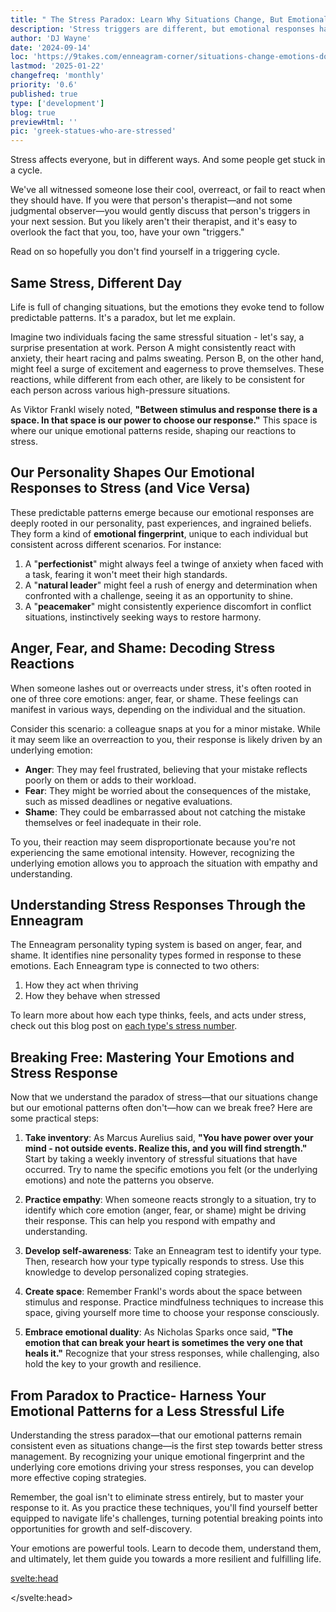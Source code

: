 ```yaml
---
title: " The Stress Paradox: Learn Why Situations Change, But Emotional Patterns Don't"
description: 'Stress triggers are different, but emotional responses have patterns. Learn to master your emotions and navigate stressful situations.'
author: 'DJ Wayne'
date: '2024-09-14'
loc: 'https://9takes.com/enneagram-corner/situations-change-emotions-dont'
lastmod: '2025-01-22'
changefreq: 'monthly'
priority: '0.6'
published: true
type: ['development']
blog: true
previewHtml: ''
pic: 'greek-statues-who-are-stressed'
---
```


<script>
</script>

<!-- Enneagram therapy on handling stress

How to be a therapist

How to be your friendly neighborhood therapist (FNT) -->

<p class="firstLetter">Stress affects everyone, but in different ways. And some people get stuck in a cycle.</p>

We've all witnessed someone lose their cool, overreact, or fail to react when they should have. If you were that person's therapist—and not some judgmental observer—you would gently discuss that person's triggers in your next session. But you likely aren't their therapist, and it's easy to overlook the fact that you, too, have your own "triggers."

Read on so hopefully you don't find yourself in a triggering cycle.

## Same Stress, Different Day

Life is full of changing situations, but the emotions they evoke tend to follow predictable patterns. It's a paradox, but let me explain.

Imagine two individuals facing the same stressful situation - let's say, a surprise presentation at work. Person A might consistently react with anxiety, their heart racing and palms sweating. Person B, on the other hand, might feel a surge of excitement and eagerness to prove themselves. These reactions, while different from each other, are likely to be consistent for each person across various high-pressure situations.

As Viktor Frankl wisely noted, **"Between stimulus and response there is a space. In that space is our power to choose our response."** This space is where our unique emotional patterns reside, shaping our reactions to stress.

## Our Personality Shapes Our Emotional Responses to Stress (and Vice Versa)

These predictable patterns emerge because our emotional responses are deeply rooted in our personality, past experiences, and ingrained beliefs. They form a kind of **emotional fingerprint**, unique to each individual but consistent across different scenarios. For instance:

1. A "**perfectionist**" might always feel a twinge of anxiety when faced with a task, fearing it won't meet their high standards.
2. A "**natural leader**" might feel a rush of energy and determination when confronted with a challenge, seeing it as an opportunity to shine.
3. A "**peacemaker**" might consistently experience discomfort in conflict situations, instinctively seeking ways to restore harmony.

## Anger, Fear, and Shame: Decoding Stress Reactions

When someone lashes out or overreacts under stress, it's often rooted in one of three core emotions: anger, fear, or shame. These feelings can manifest in various ways, depending on the individual and the situation.

Consider this scenario: a colleague snaps at you for a minor mistake. While it may seem like an overreaction to you, their response is likely driven by an underlying emotion:

- **Anger**: They may feel frustrated, believing that your mistake reflects poorly on them or adds to their workload.
- **Fear**: They might be worried about the consequences of the mistake, such as missed deadlines or negative evaluations.
- **Shame**: They could be embarrassed about not catching the mistake themselves or feel inadequate in their role.

To you, their reaction may seem disproportionate because you're not experiencing the same emotional intensity. However, recognizing the underlying emotion allows you to approach the situation with empathy and understanding.

## Understanding Stress Responses Through the Enneagram

The Enneagram personality typing system is based on anger, fear, and shame. It identifies nine personality types formed in response to these emotions. Each Enneagram type is connected to two others:

1. How they act when thriving
2. How they behave when stressed

To learn more about how each type thinks, feels, and acts under stress, check out this blog post on <a href="/enneagram-corner/enneagram-stress-number">each type's stress number</a>.

## Breaking Free: Mastering Your Emotions and Stress Response

Now that we understand the paradox of stress—that our situations change but our emotional patterns often don't—how can we break free? Here are some practical steps:

1. **Take inventory**: As Marcus Aurelius said, **"You have power over your mind - not outside events. Realize this, and you will find strength."** Start by taking a weekly inventory of stressful situations that have occurred. Try to name the specific emotions you felt (or the underlying emotions) and note the patterns you observe.

2. **Practice empathy**: When someone reacts strongly to a situation, try to identify which core emotion (anger, fear, or shame) might be driving their response. This can help you respond with empathy and understanding.

3. **Develop self-awareness**: Take an Enneagram test to identify your type. Then, research how your type typically responds to stress. Use this knowledge to develop personalized coping strategies.

4. **Create space**: Remember Frankl's words about the space between stimulus and response. Practice mindfulness techniques to increase this space, giving yourself more time to choose your response consciously.

5. **Embrace emotional duality**: As Nicholas Sparks once said, **"The emotion that can break your heart is sometimes the very one that heals it."** Recognize that your stress responses, while challenging, also hold the key to your growth and resilience.

## From Paradox to Practice- Harness Your Emotional Patterns for a Less Stressful Life

Understanding the stress paradox—that our emotional patterns remain consistent even as situations change—is the first step towards better stress management. By recognizing your unique emotional fingerprint and the underlying core emotions driving your stress responses, you can develop more effective coping strategies.

Remember, the goal isn't to eliminate stress entirely, but to master your response to it. As you practice these techniques, you'll find yourself better equipped to navigate life's challenges, turning potential breaking points into opportunities for growth and self-discovery.

Your emotions are powerful tools. Learn to decode them, understand them, and ultimately, let them guide you towards a more resilient and fulfilling life.

<!-- Internal locus of control. -->

<!-- compartmentalization -->

<!-- <div class="iframe-container">
<iframe width="560" height="315" loading="lazy" src="https://youtube.com/shorts/8hSrpFFLmac?si=EAaavAuAcgBV5j_f" title="The Eightfold fence" frameborder="0" allow="accelerometer; autoplay; clipboard-write; encrypted-media; gyroscope; picture-in-picture; web-share" allowfullscreen></iframe>
</div> -->

<!--
eightfold fence
Purpose and Function
The Eightfold Fence serves as a mental barrier that allows individuals to:
Compartmentalize their emotions
Separate personal views from professional obligations
Maintain composure in difficult situations
Carry out duties without compromising their inner selves
Key Characteristics
Mental Retreat: It provides an internal safe space where one can retain individuality and control.
Emotional Regulation: Helps in managing feelings, especially when faced with challenging circumstances.
Duality of Behavior: Enables people to act professionally while preserving personal beliefs.
Coping Mechanism: Particularly useful for those in subordinate positions or facing adversity.
Cultural Context
The concept is deeply rooted in Japanese history and mythology:
The term originates from ancient Japanese poetry, specifically the oldest waka poem.
It's associated with the number 8, which has sacred significance in Japanese culture.
While not historically accurate, the show uses this concept to explain certain behaviors in feudal Japanese society.
Application in Shōgun
In the show, characters like Mariko, Fuji, and others demonstrate the use of the Eightfold Fence to:
Navigate complex political and social situations
Maintain dignity and inner strength in the face of hardship
Fulfill duties that may conflict with personal feelings
The Eightfold Fence is presented as a tool for maintaining sanity and composure in a society with strict hierarchies and expectations, allowing individuals to reconcile their inner selves with external demands. -->

<svelte:head>

<script type="application/ld+json">
{
  "@context": "http://schema.org",
  "@graph": [
    {
      "@type": "Article",
      "articleBody": "This article explores the stress paradox, explaining why our emotional responses remain consistent even as situations change. It delves into how personality shapes our stress reactions, discusses the core emotions of anger, fear, and shame, and introduces the Enneagram as a tool for understanding stress responses. The article provides practical steps for breaking free from emotional patterns and mastering stress management.",
      "creator": {
        "@type": "Person",
        "name": "DJ Wayne",
        "sameAs": [
          "https://www.instagram.com/djwayne3/",
          "https://www.youtube.com/@djwayne3",
          "https://www.linkedin.com/in/davidtwayne/",
          "https://twitter.com/djwayne3"
        ]
      },
      "author": {
        "@type": "Person",
        "name": "DJ Wayne",
        "sameAs": [
          "https://www.instagram.com/djwayne3/",
          "https://www.youtube.com/@djwayne3",
          "https://www.linkedin.com/in/davidtwayne/",
          "https://twitter.com/djwayne3"
        ]
      },
      "dateModified": {
        "@type": "Date",
        "@value": "2025-01-22"
      },
      "datePublished": {
        "@type": "Date",
        "@value": "2024-09-14"
      },
      "description": "Discover why your emotional responses to stress remain consistent despite changing situations. Learn to decode your stress reactions, understand your emotional patterns, and develop effective coping strategies for a more resilient life.",
      "headline": "The Stress Paradox: Learn Why Situations Change, But Emotional Patterns Don't",
      "image": {
        "@type": "ImageObject",
        "height": 900,
        "url": "https://9takes.com/blogs/greek-statues-who-are-stressed.webp",
        "width": 900
      },
      "mainEntityOfPage": {
        "@id": "https://9takes.com/enneagram-corner/situations-change-emotions-dont",
        "@type": "WebPage"
      },
      "publisher": {
        "@type": "Organization",
        "name": "9takes",
        "logo": {
          "@type": "ImageObject",
          "url": "https://9takes.com/brand/aero.png"
        },
        "sameAs": [
          "https://www.instagram.com/9takesdotcom/",
          "https://twitter.com/9takesdotcom"
        ]
      }
    },
    {
      "@type": "FAQPage",
      "mainEntity": [
        {
          "@type": "Question",
          "acceptedAnswer": {
            "@type": "Answer",
            "text": "The stress paradox refers to the phenomenon where our emotional responses to stress remain consistent even as situations change. This occurs because our reactions are shaped by our personality, past experiences, and ingrained beliefs, forming a unique 'emotional fingerprint'."
          },
          "name": "What is the stress paradox?"
        },
        {
          "@type": "Question",
          "acceptedAnswer": {
            "@type": "Answer",
            "text": "The three core emotions behind stress reactions are anger, fear, and shame. These emotions often drive our responses to stressful situations, even when we're not consciously aware of them."
          },
          "name": "What are the core emotions behind stress reactions?"
        },
        {
          "@type": "Question",
          "acceptedAnswer": {
            "@type": "Answer",
            "text": "The Enneagram is a personality typing system that identifies nine personality types based on core motivations and fears. In the context of stress management, it can help individuals understand their typical stress responses and develop more effective coping strategies."
          },
          "name": "How can the Enneagram help in understanding stress responses?"
        },
        {
          "@type": "Question",
          "acceptedAnswer": {
            "@type": "Answer",
            "text": "To break free from emotional patterns, you can: 1) Take inventory of your stress reactions, 2) Practice empathy towards others' stress responses, 3) Develop self-awareness through personality typing, 4) Create space between stimulus and response, and 5) Embrace the duality of emotions as both challenges and opportunities for growth."
          },
          "name": "How can one break free from consistent emotional patterns in response to stress?"
        }
      ]
    }
  ]
}
</script>

</svelte:head>

<style lang="scss">
</style>
